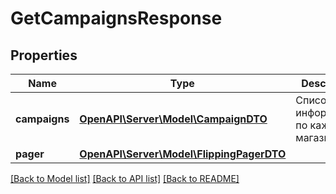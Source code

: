 # GetCampaignsResponse

## Properties
Name | Type | Description | Notes
------------ | ------------- | ------------- | -------------
**campaigns** | [**OpenAPI\Server\Model\CampaignDTO**](CampaignDTO.md) | Список с информацией по каждому магазину. | 
**pager** | [**OpenAPI\Server\Model\FlippingPagerDTO**](FlippingPagerDTO.md) |  | [optional] 

[[Back to Model list]](../README.md#documentation-for-models) [[Back to API list]](../README.md#documentation-for-api-endpoints) [[Back to README]](../README.md)


